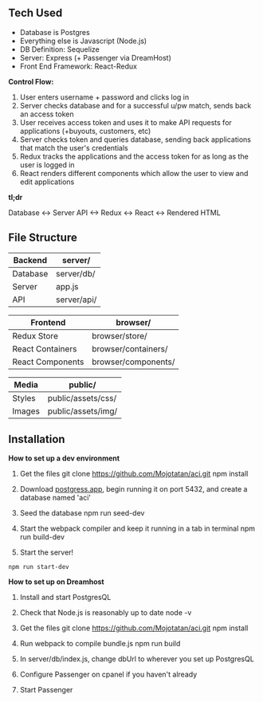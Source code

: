 ## Tech Used
* Database is Postgres
* Everything else is Javascript (Node.js)
* DB Definition: Sequelize
* Server: Express (+ Passenger via DreamHost)
* Front End Framework: React-Redux

**Control Flow:**
1. User enters username + password and clicks log in
2. Server checks database and for a successful u/pw match, sends back an access token
3. User receives access token and uses it to make API requests for applications (+buyouts, customers, etc)
4. Server checks token and queries database, sending back applications that match the user's credentials
5. Redux tracks the applications and the access token for as long as the user is logged in
6. React renders different components which allow the user to view and edit applications

**tl;dr**
<p>Database <-> Server API <-> Redux <-> React <-> Rendered HTML</p>


## File Structure

Backend | server/
------- | ---------
Database | server/db/
Server | app.js
API | server/api/

Frontend | browser/
-------- | ----------
Redux Store | browser/store/
React Containers | browser/containers/ <!-- Containers are aware of state -->
React Components | browser/components/ <!-- Components are purely for rendering elements -->

Media | public/
----- | ---------
Styles | public/assets/css/
Images | public/assets/img/


## Installation

**How to set up a dev environment**
1. Get the files
    git clone https://github.com/Mojotatan/aci.git <!-- make sure to find or create secrets -->
    npm install

2. Download [postgress.app](https://postgresapp.com/), begin running it on port 5432, and create a database named 'aci'

3. Seed the database
    npm run seed-dev

4. Start the webpack compiler and keep it running in a tab in terminal
    npm run build-dev

5. Start the server!
<!-- The default port is 1337 (localhost:1337) but you can change this in app.js -->
    npm run start-dev

**How to set up on Dreamhost**
1. Install and start PostgresQL

2. Check that Node.js is reasonably up to date
    node -v

3. Get the files
    git clone https://github.com/Mojotatan/aci.git <!-- make sure to find or create secrets -->
    npm install

4. Run webpack to compile bundle.js
    npm run build

5. In server/db/index.js, change dbUrl to wherever you set up PostgresQL

6. Configure Passenger on cpanel if you haven't already

7. Start Passenger